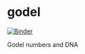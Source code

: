 # godel

[![Binder](https://mybinder.org/badge.svg)](https://mybinder.org/v2/gh/fpsom/godel/master?filepath=Biological-Sequences-and-Godel-numbers.ipynb)

Godel numbers and DNA
